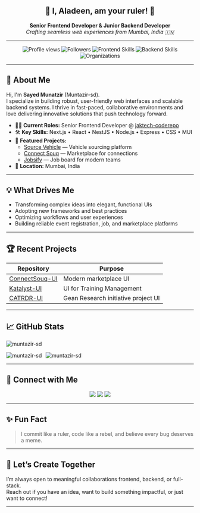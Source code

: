 <h2 align="center">👑 I, Aladeen, am your ruler! 👑</h2>
<p align="center">
  <b>Senior Frontend Developer & Junior Backend Developer</b><br>
  <i>Crafting seamless web experiences from Mumbai, India 🇮🇳</i>
</p>

---

<p align="center">
  <img src="https://komarev.com/ghpvc/?username=muntazir-sd&label=Profile%20views&color=0e75b6&style=flat" alt="Profile views" />
  <img src="https://img.shields.io/github/followers/Muntazir-sd?style=social" alt="Followers" />
  <img src="https://img.shields.io/badge/Frontend-Next.js%20|%20React%20|%20MUI-blueviolet?logo=react&logoColor=white" alt="Frontend Skills" />
  <img src="https://img.shields.io/badge/Backend-Node.js%20|%20NestJS%20|%20Express-brightgreen?logo=node.js&logoColor=white" alt="Backend Skills" />
  <img src="https://img.shields.io/badge/Organizations-jaktech--coderepo%20|%20dev--cubosquare-orange" alt="Organizations" />
</p>

---

## 🚀 About Me

Hi, I'm **Sayed Munatzir** (Muntazir-sd).  
I specialize in building robust, user-friendly web interfaces and scalable backend systems. I thrive in fast-paced, collaborative environments and love delivering innovative solutions that push technology forward.

- 🧑‍💻 **Current Roles:** Senior Frontend Developer @ [jaktech-coderepo](https://github.com/jaktech-coderepo)
- 🛠️ **Key Skills:** Next.js • React • NestJS • Node.js • Express • CSS • MUI
- 🌟 **Featured Projects:**
  - [Source Vehicle](https://www.sourcevehicle.com/) — Vehicle sourcing platform
  - [Connect Souq](https://connect-souq-ui.vercel.app/) — Marketplace for connections
  - [Jobsify](https://campus.jobsyfi.ai/) — Job board for modern teams
- 📍 **Location:** Mumbai, India

---

## 💡 What Drives Me

- Transforming complex ideas into elegant, functional UIs
- Adopting new frameworks and best practices
- Optimizing workflows and user experiences
- Building reliable event registration, job, and marketplace platforms

---

## 🏆 Recent Projects

| Repository | Purpose |
|------------|---------|
| [ConnectSouq-UI](https://github.com/jaktech-coderepo/ConnectSouq-UI) | Modern marketplace UI |
| [Katalyst-UI](https://github.com/jaktech-coderepo/Katalyst-UI) | UI for Training Management |
| [CATRDR-UI](https://github.com/jaktech-coderepo/CATRDR-UI) | Gean Research initiative project UI |

---

## 📈 GitHub Stats

<p align="left"> <img src="https://github-profile-trophy-orcin.vercel.app/?username=muntazir-sd&theme=gruvbox&margin-w=5&column=9&no-frame=true" alt="muntazir-sd" /> </p>
&nbsp;<img align="left" src="https://github-readme-stats-seven-kappa-83.vercel.app/api?username=muntazir-sd&show_icons=true&include_all_commits=true&hide_border=true&theme=gruvbox" alt="muntazir-sd" />
<img src="https://github-readme-stats-seven-kappa-83.vercel.app/api/top-langs?username=muntazir-sd&show_icons=true&locale=en&layout=compact&count-private=true&langs_count=20&theme=gruvbox" alt="muntazir-sd" />
<p></p>

---

## 🔗 Connect with Me

<div align="center">
  <a href="https://github.com/Muntazir-sd"><img src="https://img.shields.io/badge/GitHub-Muntazir--sd-181717?logo=github" /></a>
  <a href="https://twitter.com/MuntazirAs9"><img src="https://img.shields.io/badge/Twitter-@MuntazirAs9-1DA1F2?logo=twitter" /></a>
  <a href="mailto:sayedmuntazir007@gmail.com"><img src="https://img.shields.io/badge/Email-sayedmuntazir007@gmail.com-D14836?logo=gmail" /></a>
</div>

---

## ✨ Fun Fact

> I commit like a ruler, code like a rebel, and believe every bug deserves a meme.

---

## 🤝 Let’s Create Together

I’m always open to meaningful collaborations frontend, backend, or full-stack.  
Reach out if you have an idea, want to build something impactful, or just want to connect!

---

<!-- Let's build, innovate, and conquer some code! 👑 -->
